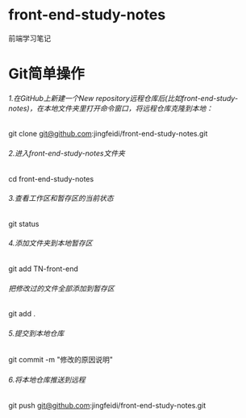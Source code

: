 # front-end-study-notes
前端学习笔记

# Git简单操作
 ###### 1.在GitHub上新建一个New repository远程仓库后(比如front-end-study-notes)，在本地文件夹里打开命令窗口，将远程仓库克隆到本地：<br>
 git clone git@github.com:jingfeidi/front-end-study-notes.git

 ###### 2.进入front-end-study-notes文件夹<br>
 cd front-end-study-notes 

 ###### 3.查看工作区和暂存区的当前状态<br>
 git status

 ###### 4.添加文件夹到本地暂存区<br>
 git add TN-front-end 

 ###### 把修改过的文件全部添加到暂存区<br>
 git add .

 ###### 5.提交到本地仓库<br>
 git commit -m "修改的原因说明"  

 ###### 6.将本地仓库推送到远程<br>
 git push git@github.com:jingfeidi/front-end-study-notes.git
